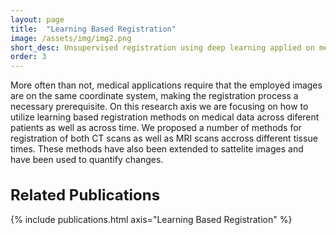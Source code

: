 ```yaml
---
layout: page
title:  "Learning Based Registration"
image: /assets/img/img2.png
short_desc: Unsupervised registration using deep learning applied on medical and remote sensing data.
order: 3
---
```


More often than not, medical applications require that the employed images are on the same coordinate system, making the registration process a necessary prerequisite. On this research axis we are focusing on how to utilize learning based registration methods on medical data across diferent patients as well as across time. We proposed a number of methods for registration of both CT scans as well as MRI scans accross different tissue times. These methods have also been extended to sattelite images and have been used to quantify changes.

<h1 class="mt-4 mb-5 display-4" style="font-size: x-large;">Related Publications</h1>
{% include publications.html axis="Learning Based Registration" %}
